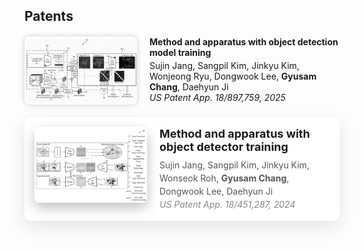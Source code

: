 ## Patents

<!-- 특허 1 -->
<div style="display: flex; align-items: flex-start; margin: 20px 0;">
  <img src="./assets/img/cmdg_patent.png" alt="patent image" style="width: 180px; border-radius: 8px; margin-right: 20px; box-shadow: 0 0 8px rgba(0,0,0,0.2);" />
  
  <div>
    <h4 style="margin: 0;">Method and apparatus with object detection model training</h4>
    <p style="margin: 4px 0 0;">
      <autocolor>Sujin Jang, Sangpil Kim, Jinkyu Kim, Wonjeong Ryu, Dongwook Lee, <strong>Gyusam Chang</strong>, Daehyun Ji</autocolor><br>
      <autocolor><i>US Patent App. 18/897,759, 2025</i></autocolor>
    </p>
  </div>
</div>

<!-- 특허 2 -->
<div style="display: flex; align-items: flex-start; margin: 20px 0; background-color: #ffffff; padding: 16px; border-radius: 10px; box-shadow: 0 10px 30px rgba(0, 0, 0, 0.1);">
  <img src="./assets/img/cmda_patent.png" 
       alt="patent image" 
       style="width: 180px; height: auto; border-radius: 8px; margin-right: 20px; box-shadow: 0 8px 20px rgba(0,0,0,0.25);" />
  
  <div>
    <h4 style="margin: 0 0 8px; font-size: 18px;">Method and apparatus with object detector training</h4>
    <p style="margin: 0; font-size: 14px; line-height: 1.5;">
      <span style="color: #555;">Sujin Jang, Sangpil Kim, Jinkyu Kim, Wonseok Roh, <strong>Gyusam Chang</strong>, Dongwook Lee, Daehyun Ji</span><br>
      <span style="color: #888;"><i>US Patent App. 18/451,287, 2024</i></span>
    </p>
  </div>
</div>
